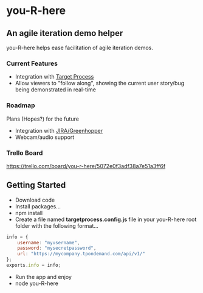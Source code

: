 you-R-here
==========

An agile iteration demo helper
------------------------------

you-R-here helps ease facilitation of agile iteration demos.

### Current Features
*  Integration with [Target Process](http://www.targetprocess.com/)
*  Allow viewers to "follow along", showing the current user story/bug being demonstrated in real-time

### Roadmap
Plans (Hopes?) for the future
*  Integration with [JIRA/Greenhopper](http://www.atlassian.com/software/greenhopper/overview)
*  Webcam/audio support

### Trello Board
https://trello.com/board/you-r-here/5072e0f3adf38a7e51a3ff6f

Getting Started
------------------------------

*  Download code
*  Install packages...
  *  npm install
*  Create a file named __targetprocess.config.js__ file in your you-R-here root folder with the following format...	

```javascript
info = {
	username: "myusername",
	password: "mysecretpassword",
	url: "https://mycompany.tpondemand.com/api/v1/"
};
exports.info = info;
```

*  Run the app and enjoy
  *  node you-R-here